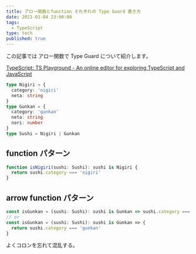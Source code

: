 ```yaml
---
title: アロー関数とfunction それぞれの Type Guard 書き方
date: 2021-01-04 23:00:00
tags:
  - TypeScript
type: tech
published: true
---
```


この記事では アロー関数で Type Guard について紹介します。

[TypeScript: TS Playground \- An online editor for exploring TypeScript and JavaScript](https://www.typescriptlang.org/play?#code/FAFwngDgpgBAcgSwOYIE4JgXhgb2DAmAYwEMQokB7VMALhgHIA7ZNBB-QpqEE+gZxDomSYAF9QkWAHEArkwDWJJllycCpclRr0GSeUqYdCMbrwFCEI9aeoJ6TWQFsARlFTjJ0GAGVZ-AAsMbEQUdBgAHxg5RWVgYAAzeSIQBEoVBH5QtgAKfn8g+j9AhABKAQKMTPhWcLwTVB5ZVBV8koA6TQpqMCxMbGZa9k8AehHidMEYTJjDVTzKosrymDag6f5og2UsAD5Vys6ybpo+gf1Yo2AiSZAN2Z3sBZKlkpW1qs2HlUx9+sJGiBmq1Dl1tL1+udtlcJEA)

```ts
type Nigiri = {
  category: 'nigiri'
  neta: string
}
type Gunkan = {
  category: 'gunkan'
  neta: string
  nori: number
}
type Sushi = Nigiri | Gunkan
```

## function パターン

```ts
function isNigiri(sushi: Sushi): sushi is Nigiri {
  return sushi.category === 'nigiri'
}
```

## arrow function パターン

```ts
const isGunkan = (sushi: Sushi): sushi is Gunkan => sushi.category === 'gunkan'
// or
const isGunkan = (sushi: Sushi): sushi is Gunkan => {
  return sushi.category === 'gunkan'
}
```

よくコロンを忘れて混乱する。
